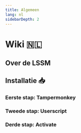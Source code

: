 ```yaml
---
title: Algemeen
lang: nl
sidebarDepth: 2
---
```


# Wiki :netherlands: <Badge text="LSSM Stable 3.3.5"/>

## Over de LSSM

## Installatie :inbox_tray:

### Eerste stap: Tampermonkey

### Tweede stap: Userscript

### Derde stap: Activate
